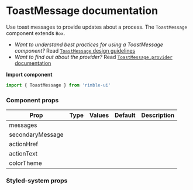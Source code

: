 # ToastMessage documentation
Use toast messages to provide updates about a process. The `ToastMessage` component extends `Box`.

- _Want to understand best practices for using a ToastMessage component?_ Read [`ToastMessage` design guidelines](https://consensys.github.io/rimble-ui/?path=/story/ToastMessage--design--guidelines)
- _Want to find out about the provider?_ Read [`ToastMessage.provider` documentation](https://consensys.github.io/rimble-ui/?path=/story/Provider--documentation)

**Import component**
```jsx
import { ToastMessage } from 'rimble-ui'
```

<!-- STORY -->

### Component props

Prop | Type | Values | Default | Description
-----|--------|---------|------------|--------
messages | | | | |
secondaryMessage | | | | |
actionHref | | | | |
actionText | | | | |
colorTheme | | | | |


### Styled-system props
